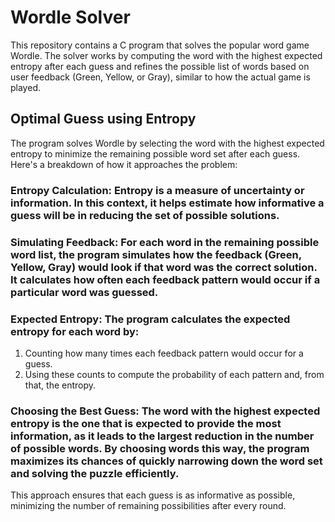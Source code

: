 # Wordle Solver
This repository contains a C program that solves the popular word game Wordle. The solver works by computing the word with the highest expected entropy after each guess and refines the possible list of words based on user feedback (Green, Yellow, or Gray), similar to how the actual game is played.

## Optimal Guess using Entropy 
The program solves Wordle by selecting the word with the highest expected entropy to minimize the remaining possible word set after each guess. Here's a breakdown of how it approaches the problem:

### Entropy Calculation: Entropy is a measure of uncertainty or information. In this context, it helps estimate how informative a guess will be in reducing the set of possible solutions.

### Simulating Feedback: For each word in the remaining possible word list, the program simulates how the feedback (Green, Yellow, Gray) would look if that word was the correct solution. It calculates how often each feedback pattern would occur if a particular word was guessed.

### Expected Entropy: The program calculates the expected entropy for each word by:
1. Counting how many times each feedback pattern would occur for a guess.
2. Using these counts to compute the probability of each pattern and, from that, the entropy.

### Choosing the Best Guess: The word with the highest expected entropy is the one that is expected to provide the most information, as it leads to the largest reduction in the number of possible words. By choosing words this way, the program maximizes its chances of quickly narrowing down the word set and solving the puzzle efficiently.

This approach ensures that each guess is as informative as possible, minimizing the number of remaining possibilities after every round.
